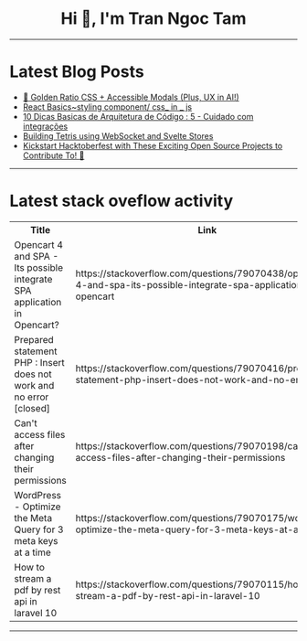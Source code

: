 <h1 align="center">Hi 👋, I'm Tran Ngoc Tam</h1>

---

# Latest Blog Posts 
<!-- BLOG-POST-LIST:START -->
- [🌟 Golden Ratio CSS + Accessible Modals &lpar;Plus, UX in AI!&rpar;](https://dev.to/adam/golden-ratio-css-accessible-modals-plus-ux-in-ai-4m9k)
- [React Basics~styling component/ css_ in _ js](https://dev.to/kkr0423/react-basicsstyling-component-css-in-js-5ejj)
- [10 Dicas Basicas de Arquitetura de Código : 5 - Cuidado com integrações](https://dev.to/tbertuzzi/10-dicas-basicas-de-arquitetura-de-codigo-5-cuidado-com-integracoes-5237)
- [Building Tetris using WebSocket and Svelte Stores](https://dev.to/ascarbek/building-tetris-using-websocket-and-svelte-stores-3ck0)
- [Kickstart Hacktoberfest with These Exciting Open Source Projects to Contribute To! 🚀](https://dev.to/safdarali/kickstart-hacktoberfest-with-these-exciting-open-source-projects-to-contribute-to-2p0l)
<!-- BLOG-POST-LIST:END -->

---

# Latest stack oveflow activity
<table>
  <tr><th>Title</th><th>Link</th></tr>
  <!-- STACKOVERFLOW:START --><tr><td>Opencart 4 and SPA - Its possible integrate SPA application in Opencart?</td><td>https://stackoverflow.com/questions/79070438/opencart-4-and-spa-its-possible-integrate-spa-application-in-opencart</td></tr><tr><td>Prepared statement PHP : Insert does not work and no error [closed]</td><td>https://stackoverflow.com/questions/79070416/prepared-statement-php-insert-does-not-work-and-no-error</td></tr><tr><td>Can&#39;t access files after changing their permissions</td><td>https://stackoverflow.com/questions/79070198/cant-access-files-after-changing-their-permissions</td></tr><tr><td>WordPress - Optimize the Meta Query for 3 meta keys at a time</td><td>https://stackoverflow.com/questions/79070175/wordpress-optimize-the-meta-query-for-3-meta-keys-at-a-time</td></tr><tr><td>How to stream a pdf by rest api in laravel 10</td><td>https://stackoverflow.com/questions/79070115/how-to-stream-a-pdf-by-rest-api-in-laravel-10</td></tr><!-- STACKOVERFLOW:END -->
</table>

---


